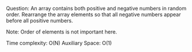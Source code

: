 Question: An array contains both positive and negative numbers in random order. Rearrange the array elements so that all negative numbers appear before all positive numbers.

Note: Order of elements is not important here.

Time complexity: O(N) 
Auxiliary Space: O(1)